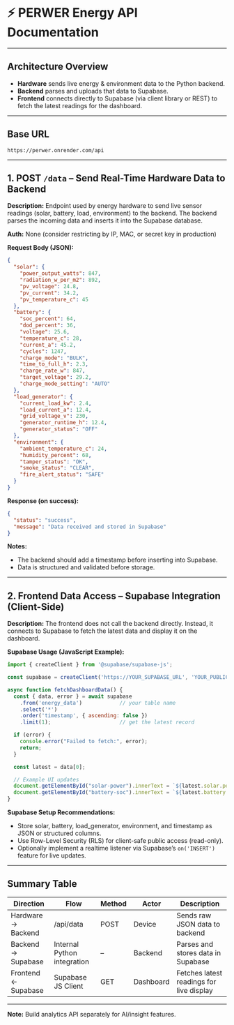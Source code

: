 # ⚡ PERWER Energy API Documentation

---

## Architecture Overview

- **Hardware** sends live energy & environment data to the Python backend.
- **Backend** parses and uploads that data to Supabase.
- **Frontend** connects directly to Supabase (via client library or REST) to fetch the latest readings for the dashboard.

---

## Base URL
```
https://perwer.onrender.com/api
```

---

## 1. POST `/data` – Send Real-Time Hardware Data to Backend

**Description:**
Endpoint used by energy hardware to send live sensor readings (solar, battery, load, environment) to the backend. The backend parses the incoming data and inserts it into the Supabase database.

**Auth:**
None (consider restricting by IP, MAC, or secret key in production)

**Request Body (JSON):**
```json
{
  "solar": {
    "power_output_watts": 847,
    "radiation_w_per_m2": 892,
    "pv_voltage": 24.8,
    "pv_current": 34.2,
    "pv_temperature_c": 45
  },
  "battery": {
    "soc_percent": 64,
    "dod_percent": 36,
    "voltage": 25.6,
    "temperature_c": 28,
    "current_a": 45.2,
    "cycles": 1247,
    "charge_mode": "BULK",
    "time_to_full_h": 2.3,
    "charge_rate_w": 847,
    "target_voltage": 29.2,
    "charge_mode_setting": "AUTO"
  },
  "load_generator": {
    "current_load_kw": 2.4,
    "load_current_a": 12.4,
    "grid_voltage_v": 230,
    "generator_runtime_h": 12.4,
    "generator_status": "OFF"
  },
  "environment": {
    "ambient_temperature_c": 24,
    "humidity_percent": 68,
    "tamper_status": "OK",
    "smoke_status": "CLEAR",
    "fire_alert_status": "SAFE"
  }
}
```

**Response (on success):**
```json
{
  "status": "success",
  "message": "Data received and stored in Supabase"
}
```

**Notes:**
- The backend should add a timestamp before inserting into Supabase.
- Data is structured and validated before storage.

---

## 2. Frontend Data Access – Supabase Integration (Client-Side)

**Description:**
The frontend does not call the backend directly. Instead, it connects to Supabase to fetch the latest data and display it on the dashboard.

**Supabase Usage (JavaScript Example):**
```javascript
import { createClient } from '@supabase/supabase-js';

const supabase = createClient('https://YOUR_SUPABASE_URL', 'YOUR_PUBLIC_ANON_KEY');

async function fetchDashboardData() {
  const { data, error } = await supabase
    .from('energy_data')            // your table name
    .select('*')
    .order('timestamp', { ascending: false })
    .limit(1);                      // get the latest record

  if (error) {
    console.error("Failed to fetch:", error);
    return;
  }

  const latest = data[0];

  // Example UI updates
  document.getElementById("solar-power").innerText = `${latest.solar.power_output_watts} W`;
  document.getElementById("battery-soc").innerText = `${latest.battery.soc_percent}%`;
}
```

**Supabase Setup Recommendations:**
- Store solar, battery, load_generator, environment, and timestamp as JSON or structured columns.
- Use Row-Level Security (RLS) for client-safe public access (read-only).
- Optionally implement a realtime listener via Supabase’s `on('INSERT')` feature for live updates.

---

## Summary Table

| Direction            | Flow                        | Method | Actor     | Description                              |
|----------------------|----------------------------|--------|-----------|------------------------------------------|
| Hardware → Backend   | /api/data                  | POST   | Device    | Sends raw JSON data to backend           |
| Backend → Supabase   | Internal Python integration| –      | Backend   | Parses and stores data in Supabase       |
| Frontend ← Supabase  | Supabase JS Client         | GET    | Dashboard | Fetches latest readings for live display |

---

**Note:**
Build analytics API separately for AI/insight features.